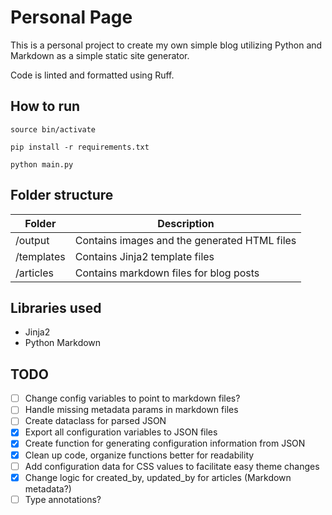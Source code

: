 # Personal Page

This is a personal project to create my own simple blog utilizing Python and Markdown as a simple static site generator.

Code is linted and formatted using Ruff.

## How to run

`source bin/activate`

`pip install -r requirements.txt`

`python main.py`

## Folder structure

|Folder|Description|
|----|----|
|/output|Contains images and the generated HTML files|
|/templates|Contains Jinja2 template files|
|/articles|Contains markdown files for blog posts|

## Libraries used

- Jinja2
- Python Markdown

## TODO

- [ ] Change config variables to point to markdown files?
- [ ] Handle missing metadata params in markdown files
- [ ] Create dataclass for parsed JSON
- [x] Export all configuration variables to JSON files
- [x] Create function for generating configuration information from JSON
- [x] Clean up code, organize functions better for readability
- [ ] Add configuration data for CSS values to facilitate easy theme changes
- [x] Change logic for created_by, updated_by for articles (Markdown metadata?)
- [ ] Type annotations?
